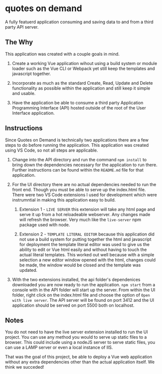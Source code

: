 # quotes on demand

A fully featuerd application consuming and saving data to and from a third party API server.

## The Why

This application was created with a couple goals in mind. 

1. Create a working Vue application wihout using a build system or module loader such as the 
   Vue CLI or Webpack yet still keep the templates and javascript together. 

2. Incorporate as much as the standard Create, Read, Update and Delete functionality as possible 
   within the application and still keep it simple and usable. 

3. Have the application be able to consume a third party Application Programming Interface (API) 
   hosted outside of the root of the User Interface application. 

## Instructions

Since Quotes on Demand is technically two applications there are a few steps to do before running the application. This application was created using VS Code, so not all steps are applicable.

1.  Change into the API directory and run the command `npm install` to bring down the dependencies 
    necessary for the application to run there. Further instructions can be found within the `README.md` file for that application. 

2.  For the UI directory there are no actual dependencies needed to run the front end. Though you must 
    be able to serve up the index.html file. There were two VS Code extensions I used for development 
    which were instrumntial in making this application easy to build. 

    1.  Extension 1 - `LIVE SERVER` this extension will take any html page and serve it up from a hot 
        reloadeable webserver. Any changes made will refresh the browser. Very much like the `live-server` npm package used with node. 

    2.  Extension 2 - `TEMPLATE LITERAL EDITOR` because this application did not use a build system for 
        putting together the html and javascript for deployment the template literal editor was used to 
        give us the ability to edit or Vue html easily and without having to touch the actual literal templates. This worked out well because with a simple selection a new editor window opened with the html, changes could be made, the window would be closed and the template was updated.

3.  With the two extensions installed, the api folder's dependenices downloaded you are now ready to        run the application. `npm start` from a console with in the API folder will start up the server.
    From within the UI folder, right click on the index.html file and choose the option of `Open with live server`. The API server will be found on port 3412 and the UI application should be served on port 5500 both on localhost. 

## Notes

You do not need to have the live server extension installed to run the UI project. You can use any method you would to serve up static files to a browser. This could include using a nodeJS server to serve static files, you can use a LAMP server or even a local instance of IIS. 

That was the goal of this project, be able to deploy a Vue web application without any extra dependencies other than the actual application itself. We think we succeded!
